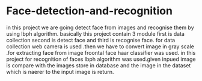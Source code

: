 # Face-detection-and-recognition
in this project we are going detect face from images and recognise them by using lbph algorithm.
basically this project contain 3 module first is data collection second is detect face and third is recognise face.
for data collection web camera is used .then we have to convert image in gray scale .for extracting face from image froontal face haar classifier was used.
in this project for recognition of faces lbph algorithm was used.given inpued image is compare with the images store in database and the image in the dataset which is naerer to the input image is return.
